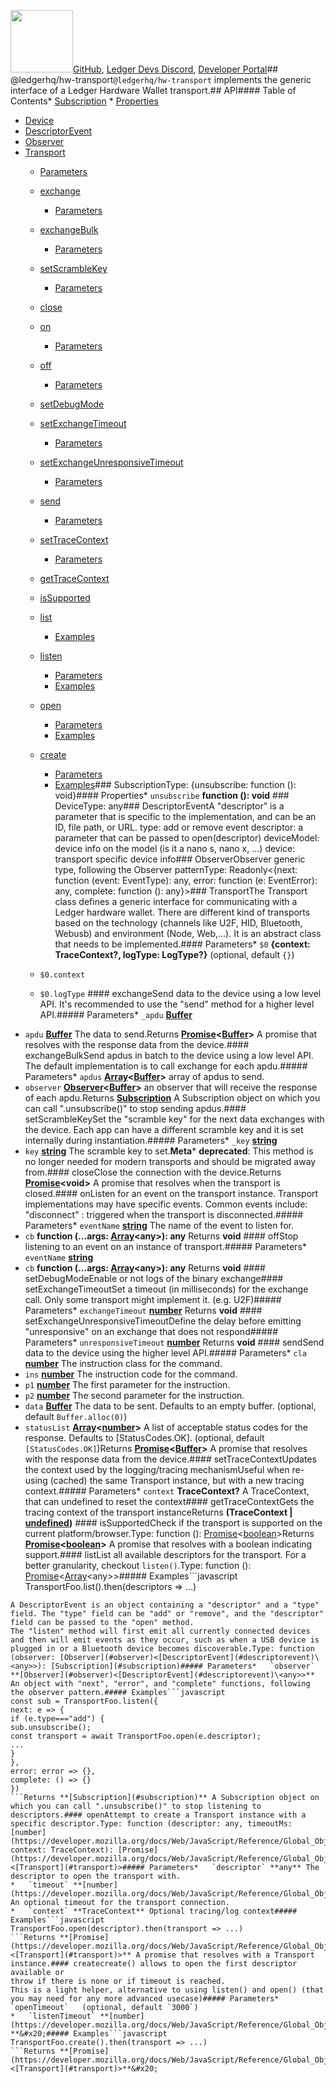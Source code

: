 <img src="https://user-images.githubusercontent.com/4631227/191834116-59cf590e-25cc-4956-ae5c-812ea464f324.png" height="100" />[GitHub](https://github.com/LedgerHQ/ledger-live/),
[Ledger Devs Discord](https://developers.ledger.com/discord-pro),
[Developer Portal](https://developers.ledger.com/)## @ledgerhq/hw-transport`@ledgerhq/hw-transport` implements the generic interface of a Ledger Hardware Wallet transport.## API<!-- Generated by documentation.js. Update this documentation by updating the source code. -->#### Table of Contents*   [Subscription](#subscription)
    *   [Properties](#properties)
*   [Device](#device)
*   [DescriptorEvent](#descriptorevent)
*   [Observer](#observer)
*   [Transport](#transport)
    *   [Parameters](#parameters)
    *   [exchange](#exchange)
        *   [Parameters](#parameters-1)
    *   [exchangeBulk](#exchangebulk)
        *   [Parameters](#parameters-2)
    *   [setScrambleKey](#setscramblekey)
        *   [Parameters](#parameters-3)
    *   [close](#close)
    *   [on](#on)
        *   [Parameters](#parameters-4)
    *   [off](#off)
        *   [Parameters](#parameters-5)
    *   [setDebugMode](#setdebugmode)
    *   [setExchangeTimeout](#setexchangetimeout)
        *   [Parameters](#parameters-6)
    *   [setExchangeUnresponsiveTimeout](#setexchangeunresponsivetimeout)
        *   [Parameters](#parameters-7)
    *   [send](#send)
        *   [Parameters](#parameters-8)
    *   [setTraceContext](#settracecontext)
        *   [Parameters](#parameters-9)
    *   [getTraceContext](#gettracecontext)
    *   [isSupported](#issupported)
    *   [list](#list)
        *   [Examples](#examples)
    *   [listen](#listen)
        *   [Parameters](#parameters-10)
        *   [Examples](#examples-1)
    *   [open](#open)
        *   [Parameters](#parameters-11)
        *   [Examples](#examples-2)
    *   [create](#create)
        *   [Parameters](#parameters-12)
        *   [Examples](#examples-3)### SubscriptionType: {unsubscribe: function (): void}#### Properties*   `unsubscribe` **function (): void**&#x20;### DeviceType: any### DescriptorEventA "descriptor" is a parameter that is specific to the implementation, and can be an ID, file path, or URL.
type: add or remove event
descriptor: a parameter that can be passed to open(descriptor)
deviceModel: device info on the model (is it a nano s, nano x, ...)
device: transport specific device info### ObserverObserver generic type, following the Observer patternType: Readonly<{next: function (event: EventType): any, error: function (e: EventError): any, complete: function (): any}>### TransportThe Transport class defines a generic interface for communicating with a Ledger hardware wallet.
There are different kind of transports based on the technology (channels like U2F, HID, Bluetooth, Webusb) and environment (Node, Web,...).
It is an abstract class that needs to be implemented.#### Parameters*   `$0` **{context: TraceContext?, logType: LogType?}**  (optional, default `{}`)

    *   `$0.context` &#x20;
    *   `$0.logType` &#x20;#### exchangeSend data to the device using a low level API.
It's recommended to use the "send" method for a higher level API.##### Parameters*   `_apdu` **[Buffer](https://nodejs.org/api/buffer.html)**&#x20;
*   `apdu` **[Buffer](https://nodejs.org/api/buffer.html)** The data to send.Returns **[Promise](https://developer.mozilla.org/docs/Web/JavaScript/Reference/Global_Objects/Promise)<[Buffer](https://nodejs.org/api/buffer.html)>** A promise that resolves with the response data from the device.#### exchangeBulkSend apdus in batch to the device using a low level API.
The default implementation is to call exchange for each apdu.##### Parameters*   `apdus` **[Array](https://developer.mozilla.org/docs/Web/JavaScript/Reference/Global_Objects/Array)<[Buffer](https://nodejs.org/api/buffer.html)>** array of apdus to send.
*   `observer` **[Observer](#observer)<[Buffer](https://nodejs.org/api/buffer.html)>** an observer that will receive the response of each apdu.Returns **[Subscription](#subscription)** A Subscription object on which you can call ".unsubscribe()" to stop sending apdus.#### setScrambleKeySet the "scramble key" for the next data exchanges with the device.
Each app can have a different scramble key and it is set internally during instantiation.##### Parameters*   `_key` **[string](https://developer.mozilla.org/docs/Web/JavaScript/Reference/Global_Objects/String)**&#x20;
*   `key` **[string](https://developer.mozilla.org/docs/Web/JavaScript/Reference/Global_Objects/String)** The scramble key to set.**Meta***   **deprecated**: This method is no longer needed for modern transports and should be migrated away from.#### closeClose the connection with the device.Returns **[Promise](https://developer.mozilla.org/docs/Web/JavaScript/Reference/Global_Objects/Promise)\<void>** A promise that resolves when the transport is closed.#### onListen for an event on the transport instance.
Transport implementations may have specific events. Common events include:
"disconnect" : triggered when the transport is disconnected.##### Parameters*   `eventName` **[string](https://developer.mozilla.org/docs/Web/JavaScript/Reference/Global_Objects/String)** The name of the event to listen for.
*   `cb` **function (...args: [Array](https://developer.mozilla.org/docs/Web/JavaScript/Reference/Global_Objects/Array)\<any>): any**&#x20;Returns **void** #### offStop listening to an event on an instance of transport.##### Parameters*   `eventName` **[string](https://developer.mozilla.org/docs/Web/JavaScript/Reference/Global_Objects/String)**&#x20;
*   `cb` **function (...args: [Array](https://developer.mozilla.org/docs/Web/JavaScript/Reference/Global_Objects/Array)\<any>): any**&#x20;Returns **void** #### setDebugModeEnable or not logs of the binary exchange#### setExchangeTimeoutSet a timeout (in milliseconds) for the exchange call. Only some transport might implement it. (e.g. U2F)##### Parameters*   `exchangeTimeout` **[number](https://developer.mozilla.org/docs/Web/JavaScript/Reference/Global_Objects/Number)**&#x20;Returns **void** #### setExchangeUnresponsiveTimeoutDefine the delay before emitting "unresponsive" on an exchange that does not respond##### Parameters*   `unresponsiveTimeout` **[number](https://developer.mozilla.org/docs/Web/JavaScript/Reference/Global_Objects/Number)**&#x20;Returns **void** #### sendSend data to the device using the higher level API.##### Parameters*   `cla` **[number](https://developer.mozilla.org/docs/Web/JavaScript/Reference/Global_Objects/Number)** The instruction class for the command.
*   `ins` **[number](https://developer.mozilla.org/docs/Web/JavaScript/Reference/Global_Objects/Number)** The instruction code for the command.
*   `p1` **[number](https://developer.mozilla.org/docs/Web/JavaScript/Reference/Global_Objects/Number)** The first parameter for the instruction.
*   `p2` **[number](https://developer.mozilla.org/docs/Web/JavaScript/Reference/Global_Objects/Number)** The second parameter for the instruction.
*   `data` **[Buffer](https://nodejs.org/api/buffer.html)** The data to be sent. Defaults to an empty buffer. (optional, default `Buffer.alloc(0)`)
*   `statusList` **[Array](https://developer.mozilla.org/docs/Web/JavaScript/Reference/Global_Objects/Array)<[number](https://developer.mozilla.org/docs/Web/JavaScript/Reference/Global_Objects/Number)>** A list of acceptable status codes for the response. Defaults to \[StatusCodes.OK]. (optional, default `[StatusCodes.OK]`)Returns **[Promise](https://developer.mozilla.org/docs/Web/JavaScript/Reference/Global_Objects/Promise)<[Buffer](https://nodejs.org/api/buffer.html)>** A promise that resolves with the response data from the device.#### setTraceContextUpdates the context used by the logging/tracing mechanismUseful when re-using (cached) the same Transport instance,
but with a new tracing context.##### Parameters*   `context` **TraceContext?** A TraceContext, that can undefined to reset the context#### getTraceContextGets the tracing context of the transport instanceReturns **(TraceContext | [undefined](https://developer.mozilla.org/docs/Web/JavaScript/Reference/Global_Objects/undefined))** #### isSupportedCheck if the transport is supported on the current platform/browser.Type: function (): [Promise](https://developer.mozilla.org/docs/Web/JavaScript/Reference/Global_Objects/Promise)<[boolean](https://developer.mozilla.org/docs/Web/JavaScript/Reference/Global_Objects/Boolean)>Returns **[Promise](https://developer.mozilla.org/docs/Web/JavaScript/Reference/Global_Objects/Promise)<[boolean](https://developer.mozilla.org/docs/Web/JavaScript/Reference/Global_Objects/Boolean)>** A promise that resolves with a boolean indicating support.#### listList all available descriptors for the transport.
For a better granularity, checkout `listen()`.Type: function (): [Promise](https://developer.mozilla.org/docs/Web/JavaScript/Reference/Global_Objects/Promise)<[Array](https://developer.mozilla.org/docs/Web/JavaScript/Reference/Global_Objects/Array)\<any>>##### Examples```javascript
TransportFoo.list().then(descriptors => ...)
```Returns **[Promise](https://developer.mozilla.org/docs/Web/JavaScript/Reference/Global_Objects/Promise)<[Array](https://developer.mozilla.org/docs/Web/JavaScript/Reference/Global_Objects/Array)\<any>>** A promise that resolves with an array of descriptors.#### listenListen for device events for the transport. The method takes an observer of DescriptorEvent and returns a Subscription.
A DescriptorEvent is an object containing a "descriptor" and a "type" field. The "type" field can be "add" or "remove", and the "descriptor" field can be passed to the "open" method.
The "listen" method will first emit all currently connected devices and then will emit events as they occur, such as when a USB device is plugged in or a Bluetooth device becomes discoverable.Type: function (observer: [Observer](#observer)<[DescriptorEvent](#descriptorevent)\<any>>): [Subscription](#subscription)##### Parameters*   `observer` **[Observer](#observer)<[DescriptorEvent](#descriptorevent)\<any>>** An object with "next", "error", and "complete" functions, following the observer pattern.##### Examples```javascript
const sub = TransportFoo.listen({
next: e => {
if (e.type==="add") {
sub.unsubscribe();
const transport = await TransportFoo.open(e.descriptor);
...
}
},
error: error => {},
complete: () => {}
})
```Returns **[Subscription](#subscription)** A Subscription object on which you can call ".unsubscribe()" to stop listening to descriptors.#### openAttempt to create a Transport instance with a specific descriptor.Type: function (descriptor: any, timeoutMs: [number](https://developer.mozilla.org/docs/Web/JavaScript/Reference/Global_Objects/Number), context: TraceContext): [Promise](https://developer.mozilla.org/docs/Web/JavaScript/Reference/Global_Objects/Promise)<[Transport](#transport)>##### Parameters*   `descriptor` **any** The descriptor to open the transport with.
*   `timeout` **[number](https://developer.mozilla.org/docs/Web/JavaScript/Reference/Global_Objects/Number)** An optional timeout for the transport connection.
*   `context` **TraceContext** Optional tracing/log context##### Examples```javascript
TransportFoo.open(descriptor).then(transport => ...)
```Returns **[Promise](https://developer.mozilla.org/docs/Web/JavaScript/Reference/Global_Objects/Promise)<[Transport](#transport)>** A promise that resolves with a Transport instance.#### createcreate() allows to open the first descriptor available or
throw if there is none or if timeout is reached.
This is a light helper, alternative to using listen() and open() (that you may need for any more advanced usecase)##### Parameters*   `openTimeout`   (optional, default `3000`)
*   `listenTimeout` **[number](https://developer.mozilla.org/docs/Web/JavaScript/Reference/Global_Objects/Number)?**&#x20;##### Examples```javascript
TransportFoo.create().then(transport => ...)
```Returns **[Promise](https://developer.mozilla.org/docs/Web/JavaScript/Reference/Global_Objects/Promise)<[Transport](#transport)>**&#x20;
